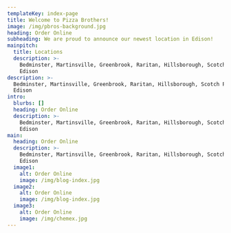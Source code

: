 ```yaml
---
templateKey: index-page
title: Welcome to Pizza Brothers!
image: /img/pbros-background.jpg
heading: Order Online
subheading: We are proud to announce our newest location in Edison!
mainpitch:
  title: Locations
  description: >-
    Bedminster, Martinsville, Greenbrook, Raritan, Hillsborough, Scotch Plains,
    Edison
description: >-
  Bedminster, Martinsville, Greenbrook, Raritan, Hillsborough, Scotch Plains,
  Edison
intro:
  blurbs: []
  heading: Order Online
  description: >-
    Bedminster, Martinsville, Greenbrook, Raritan, Hillsborough, Scotch Plains,
    Edison
main:
  heading: Order Online
  description: >-
    Bedminster, Martinsville, Greenbrook, Raritan, Hillsborough, Scotch Plains,
    Edison
  image1:
    alt: Order Online
    image: /img/blog-index.jpg
  image2:
    alt: Order Online
    image: /img/blog-index.jpg
  image3:
    alt: Order Online
    image: /img/chemex.jpg
---
```

